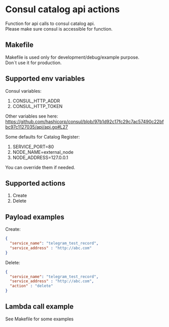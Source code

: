 # Consul catalog api actions

Function for api calls to consul catalog api.   
Please make sure consul is accessible for function.

## Makefile

Makefile is used only for development/debug/example purpose.  
Don`t use it for production. 

## Supported env variables

Consul variables: 

1. CONSUL_HTTP_ADDR
2. CONSUL_HTTP_TOKEN

Other variables see here: https://github.com/hashicorp/consul/blob/97b1d92c17fc29c7ac57490c22bfbc97c1127035/api/api.go#L27

Some defaults for Catalog Register:

1. SERVICE_PORT=80
2. NODE_NAME=external_node
3. NODE_ADDRESS=127.0.0.1

You can override them if needed.

## Supported actions 

1. Create
2. Delete

## Payload examples 

Create:
```json
{ 
  "service_name": "telegram_test_record", 
  "service_address" : "http://abc.com" 
}
```

Delete: 
```json
{ 
  "service_name": "telegram_test_record", 
  "service_address" : "http://abc.com", 
  "action" : "delete" 
}
```

## Lambda call example 

See Makefile for some examples
